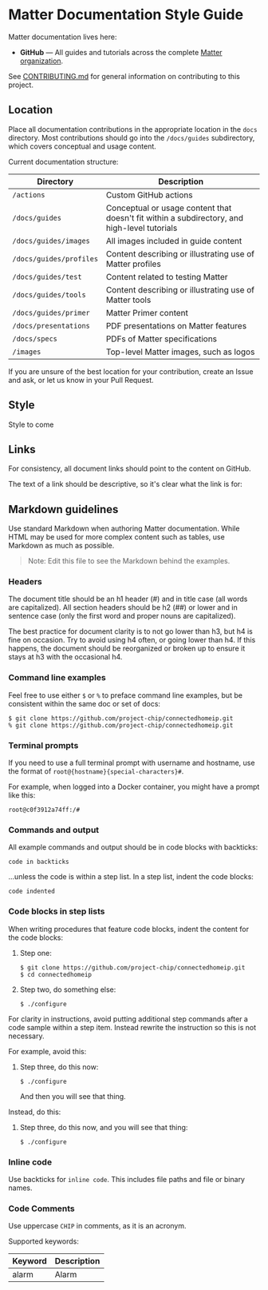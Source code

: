# Matter Documentation Style Guide

Matter documentation lives here:

-   **GitHub** — All guides and tutorials across the complete
    [Matter organization](https://github.com/project-chip).

See
[CONTRIBUTING.md](https://github.com/project-chip/connectedhomeip/blob/master/CONTRIBUTING.md)
for general information on contributing to this project.

## Location

Place all documentation contributions in the appropriate location in the
`docs` directory. Most contributions should go into the
`/docs/guides` subdirectory, which covers conceptual and usage content.

Current documentation structure:

| Directory               | Description                                                                                    |
| ----------------------- | ---------------------------------------------------------------------------------------------- |
| `/actions`              | Custom GitHub actions                                                                          |
| `/docs/guides`          | Conceptual or usage content that doesn't fit within a subdirectory, and high-level tutorials   |
| `/docs/guides/images`   | All images included in guide content                                                           |
| `/docs/guides/profiles` | Content describing or illustrating use of Matter profiles                                      |
| `/docs/guides/test`     | Content related to testing Matter                                                              |
| `/docs/guides/tools`    | Content describing or illustrating use of Matter tools                                         |
| `/docs/guides/primer`   | Matter Primer content                                                                          |
| `/docs/presentations`   | PDF presentations on Matter features                                                           |
| `/docs/specs`           | PDFs of Matter specifications                                                                  |
| `/images`               | Top-level Matter images, such as logos                                                         |

If you are unsure of the best location for your contribution, create an Issue
and ask, or let us know in your Pull Request.

## Style

Style to come

## Links

For consistency, all document links should point to the content on GitHub.

The text of a link should be descriptive, so it's clear what the link is for:

## Markdown guidelines

Use standard Markdown when authoring Matter documentation. While HTML may be used
for more complex content such as tables, use Markdown as much as possible.

> Note: Edit this file to see the Markdown behind the examples.

### Headers

The document title should be an h1 header (#) and in title case (all words are
capitalized). All section headers should be h2 (##) or lower and in sentence
case (only the first word and proper nouns are capitalized).

The best practice for document clarity is to not go lower than h3, but h4 is
fine on occasion. Try to avoid using h4 often, or going lower than h4. If this
happens, the document should be reorganized or broken up to ensure it stays at
h3 with the occasional h4.

### Command line examples

Feel free to use either `$` or `%` to preface command line examples, but be
consistent within the same doc or set of docs:

```
$ git clone https://github.com/project-chip/connectedhomeip.git
% git clone https://github.com/project-chip/connectedhomeip.git
```

### Terminal prompts

If you need to use a full terminal prompt with username and hostname, use the
format of `root@{hostname}{special-characters}#`.

For example, when logged into a Docker container, you might have a prompt like
this:

```
root@c0f3912a74ff:/#
```

### Commands and output

All example commands and output should be in code blocks with backticks:

```
code in backticks
```

...unless the code is within a step list. In a step list, indent the code
blocks:

    code indented

### Code blocks in step lists

When writing procedures that feature code blocks, indent the content for the
code blocks:

1.  Step one:

        $ git clone https://github.com/project-chip/connectedhomeip.git
        $ cd connectedhomeip

1.  Step two, do something else:

        $ ./configure

For clarity in instructions, avoid putting additional step commands after a code
sample within a step item. Instead rewrite the instruction so this is not
necessary.

For example, avoid this:

1.  Step three, do this now:

        $ ./configure

    And then you will see that thing.

Instead, do this:

1.  Step three, do this now, and you will see that thing:

        $ ./configure

### Inline code

Use backticks for `inline code`. This includes file paths and file or binary
names.

### Code Comments

Use uppercase `CHIP` in comments, as it is an acronym.

Supported keywords:

| Keyword | Description |
| ------- | ----------- |
| alarm   | Alarm       |
